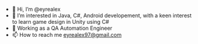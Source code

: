 - 👋 Hi, I’m @eyrealex
- 👀 I’m interested in Java, C#, Android developement, with a keen interest to learn game design in Unity using C#
- 🌱 Working as a QA Automation Engineer
- 📫 How to reach me eyrealex97@gmail.com

<!---
eyrealex/eyrealex is a ✨ special ✨ repository because its `README.md` (this file) appears on your GitHub profile.
You can click the Preview link to take a look at your changes.
--->

